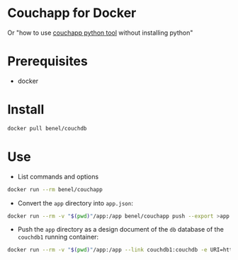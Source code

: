 # Couchapp for Docker
Or "how to use [couchapp python tool](https://github.com/couchapp/couchapp) without installing python"

# Prerequisites

* docker

# Install

```sh
docker pull benel/couchdb
```

# Use

* List commands and options

```sh
docker run --rm benel/couchapp
```

* Convert the `app` directory into `app.json`:

```sh
docker run --rm -v "$(pwd)"/app:/app benel/couchapp push --export >app.json
```

* Push the `app` directory as a design document of the `db` database of the `couchdb1` running container:

```sh
docker run --rm -v "$(pwd)"/app:/app --link couchdb1:couchdb -e URI=http://couchdb:5984/ benel/couchapp push .
```
